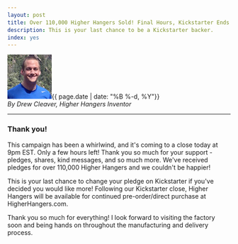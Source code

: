 ```yaml
---
layout: post
title: Over 110,000 Higher Hangers Sold! Final Hours, Kickstarter Ends Today!
description: This is your last chance to be a Kickstarter backer. 
index: yes
---
```


<img src="img/media_kit/drew_cleaver_headshot/drew_cleaver_headshot_03_100x100.jpg" class="img-responsive img-circle pull-right" alt="Drew Cleaver Headshot">{{ page.date | date: "%B %-d, %Y"}}<br /><em>By Drew Cleaver, Higher Hangers Inventor</em><br />

---

<h3>Thank you!</h3>

This campaign has been a whirlwind, and it's coming to a close today at 9pm EST. Only a few hours left! Thank you so much for your support - pledges, shares, kind messages, and so much more. We've received pledges for over 110,000 Higher Hangers and we couldn't be happier! 

This is your last chance to change your pledge on Kickstarter if you've decided you would like more! Following our Kickstarter close, Higher Hangers will be available for continued pre-order/direct purchase at HigherHangers.com.

Thank you so much for everything! I look forward to visiting the factory soon and being hands on throughout the manufacturing and delivery process. 